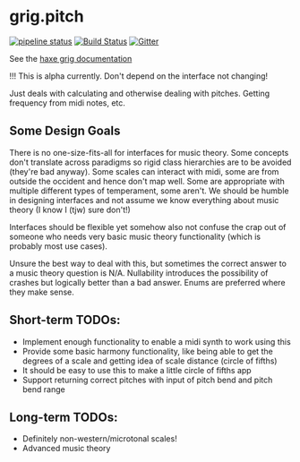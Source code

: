 # grig.pitch

[![pipeline status](https://gitlab.com/haxe-grig/grig.pitch/badges/master/pipeline.svg)](https://gitlab.com/haxe-grig/grig.pitch/commits/master)
[![Build Status](https://travis-ci.org/osakared/grig.pitch.svg?branch=master)](https://travis-ci.org/osakared/grig.pitch)
[![Gitter](https://badges.gitter.im/haxe-grig/Lobby.svg)](https://gitter.im/haxe-grig/Lobby?utm_source=badge&utm_medium=badge&utm_campaign=pr-badge&utm_content=badge)

See the [haxe grig documentation](https://osakared.github.io/grig/)

!!! This is alpha currently. Don't depend on the interface not changing!

Just deals with calculating and otherwise dealing with pitches. Getting frequency from midi notes, etc.

## Some Design Goals

There is no one-size-fits-all for interfaces for music theory. Some concepts don't translate across paradigms so rigid class hierarchies are to be avoided (they're bad anyway). Some scales can interact with midi, some are from outside the occident and hence don't map well. Some are appropriate with multiple different types of temperament, some aren't. We should be humble in designing interfaces and not assume we know everything about music theory (I know I (tjw) sure don't!)

Interfaces should be flexible yet somehow also not confuse the crap out of someone who needs very basic music theory functionality (which is probably most use cases).

Unsure the best way to deal with this, but sometimes the correct answer to a music theory question is N/A. Nullability introduces the possibility of crashes but logically better than a bad answer. Enums are preferred where they make sense.

## Short-term TODOs:

* Implement enough functionality to enable a midi synth to work using this
* Provide some basic harmony functionality, like being able to get the degrees of a scale and getting idea of scale distance (circle of fifths)
* It should be easy to use this to make a little circle of fifths app
* Support returning correct pitches with input of pitch bend and pitch bend range

## Long-term TODOs:

* Definitely non-western/microtonal scales!
* Advanced music theory
